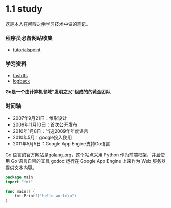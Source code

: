 # 1.1 study

这是本人在闲暇之余学习技术中做的笔记。

### 程序员必备网站收集
- [tutorialspoint](http://www.tutorialspoint.com)

### 学习资料
- [fastdfs](http://blog.csdn.net/xingjiarong/article/details/50559849)
- [logback](https://segmentfault.com/a/1190000004693427)

**Go是一个由计算机领域“发明之父”组成的的黄金团队**

### 时间轴
- 2007年9月21日：雏形设计
- 2009年11月10日：首次公开发布
- 2010年1月8日：当选2009年年度语言
- 2010年5月：google投入使用
- 2011年5月5日：Google App Engine支持Go语言

Go 语言的官方网站是[golang.org](http://golang.org)，这个站点采用 Python 作为前端框架，并且使用 Go 语言自带的工具 godoc 运行在 Google App Engine 上来作为 Web 服务器提供文本内容。


```go
package main
import "fmt"

func main() {
    fmt.Printf("hello world\n")
}
```
